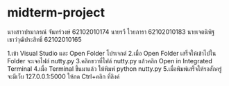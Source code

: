 # midterm-project
นางสาวปรมาภรณ์ จันทร์วงษ์ 62102010174
นายรวี ไวยภารา 62102010183
นายเจตนิพิฐ เชาว์วุฒิประสิทธิ์ 62102010165

1.เข้า Visual Studio และ Open Folder โปรเจกต์ 
2.เมื่อ Open Folder เสร็จให้เข้าไปใน Folder จะเจอไฟล์ nutty.py
3.คลิกขวาที่ไฟล์ nutty.py แล้วคลิก Open in Integrated Terminal
4.เมื่อ Terminal ขึ้นมาแล้ว ให้พิมพ์ python nutty.py
5.เมื่อพิมพ์เสร็จให้รอสักครู่ จะมีเว็บ 127.0.0.1:5000 ให้กด Ctrl+คลิก ที่ลิงค์ 
